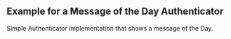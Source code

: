 Example for a Message of the Day Authenticator
---

Simple Authenticator implementation that shows a message of the Day.